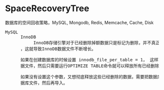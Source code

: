 # SpaceRecoveryTree
数据库的空间回收策略，MySQL, Mongodb, Redis, Memcache, Cache, Disk


<pre>
MySQL
      InnoDB
           InnoDB存储引擎对于已经删除掉额数据只是标记为删除，并不真正释放所占用的磁盘空间
      ，这就导致InnoDB数据文件不断增长。

      如果在创建数据库的时候设置 innodb_file_per_table = 1， 这样InnoDB会对每个表建立数
      据文件，然后只需要运行OPTIMIZE TABLE命令就可以释放所有已经删除的磁盘空间，释放空间，并整理文件。

      如果没有设置这个参数，又想彻底释放这些已经删除的数据，需要把数据库导出，删除InnoDB数
      据库文件，然后再导入。
</pre>


